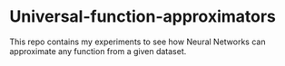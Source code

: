 # Universal-function-approximators
This repo contains my experiments to see how Neural Networks can approximate any function from a given dataset.
